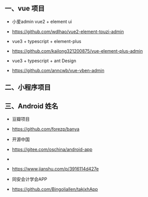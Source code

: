 
## 一、vue 项目

- 小爱admin vue2 + element ui
- https://github.com/wdlhao/vue2-element-touzi-admin

- vue3 + typescript + element-plus
- https://github.com/kailong321200875/vue-element-plus-admin

- vue3 + typescript + ant Design
-  https://github.com/anncwb/vue-vben-admin


## 二、小程序项目

## 三、Android 姓名
- 豆瓣项目
- https://github.com/forezp/banya

- 开源中国
- https://gitee.com/oschina/android-app

- 
- https://www.jianshu.com/p/3916114d427e

- 同安会计学会APP
- https://github.com/Bingoliallen/takjxhApp
